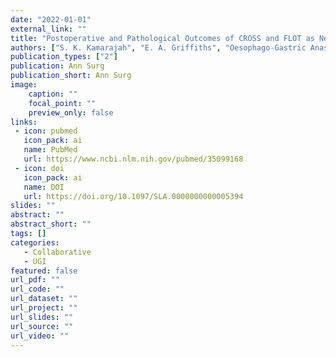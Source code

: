 ```yaml
---
date: "2022-01-01"
external_link: ""
title: "Postoperative and Pathological Outcomes of CROSS and FLOT as Neoadjuvant Therapy for Esophageal and Junctional Adenocarcinoma: An International Cohort Study from the Oesophagogastric Anastomosis Audit (OGAA)"
authors: ["S. K. Kamarajah", "E. A. Griffiths", "Oesophago-Gastric Anastomotic Audit Collaborative"]
publication_types: ["2"]
publication: Ann Surg
publication_short: Ann Surg
image:
    caption: ""
    focal_point: ""
    preview_only: false
links:
 - icon: pubmed
   icon_pack: ai
   name: PubMed
   url: https://www.ncbi.nlm.nih.gov/pubmed/35099168
 - icon: doi
   icon_pack: ai
   name: DOI
   url: https://doi.org/10.1097/SLA.0000000000005394
slides: ""
abstract: ""
abstract_short: ""
tags: []
categories: 
   - Collaborative
   - UGI
featured: false
url_pdf: ""
url_code: ""
url_dataset: ""
url_project: ""
url_slides: ""
url_source: ""
url_video: ""
---
```

